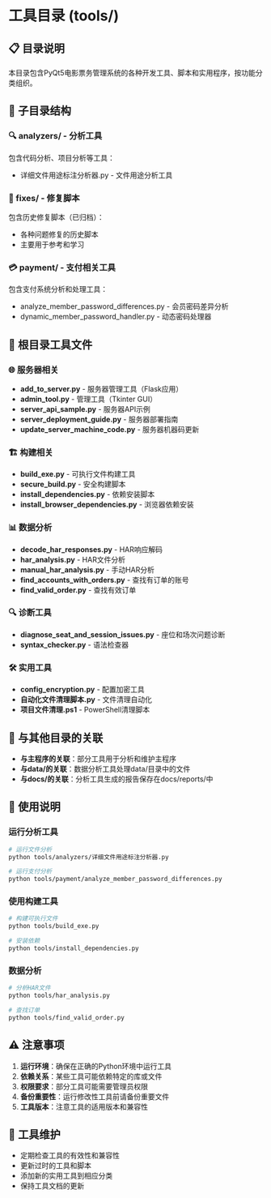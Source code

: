 # 工具目录 (tools/)

## 📋 目录说明

本目录包含PyQt5电影票务管理系统的各种开发工具、脚本和实用程序，按功能分类组织。

## 📁 子目录结构

### 🔍 analyzers/ - 分析工具
包含代码分析、项目分析等工具：
- 详细文件用途标注分析器.py - 文件用途分析工具

### 🔧 fixes/ - 修复脚本
包含历史修复脚本（已归档）：
- 各种问题修复的历史脚本
- 主要用于参考和学习

### 💳 payment/ - 支付相关工具
包含支付系统分析和处理工具：
- analyze_member_password_differences.py - 会员密码差异分析
- dynamic_member_password_handler.py - 动态密码处理器

## 📄 根目录工具文件

### 🌐 服务器相关
- **add_to_server.py** - 服务器管理工具（Flask应用）
- **admin_tool.py** - 管理工具（Tkinter GUI）
- **server_api_sample.py** - 服务器API示例
- **server_deployment_guide.py** - 服务器部署指南
- **update_server_machine_code.py** - 服务器机器码更新

### 🏗️ 构建相关
- **build_exe.py** - 可执行文件构建工具
- **secure_build.py** - 安全构建脚本
- **install_dependencies.py** - 依赖安装脚本
- **install_browser_dependencies.py** - 浏览器依赖安装

### 📊 数据分析
- **decode_har_responses.py** - HAR响应解码
- **har_analysis.py** - HAR文件分析
- **manual_har_analysis.py** - 手动HAR分析
- **find_accounts_with_orders.py** - 查找有订单的账号
- **find_valid_order.py** - 查找有效订单

### 🔍 诊断工具
- **diagnose_seat_and_session_issues.py** - 座位和场次问题诊断
- **syntax_checker.py** - 语法检查器

### 🛠️ 实用工具
- **config_encryption.py** - 配置加密工具
- **自动化文件清理脚本.py** - 文件清理自动化
- **项目文件清理.ps1** - PowerShell清理脚本

## 🔗 与其他目录的关联

- **与主程序的关联**：部分工具用于分析和维护主程序
- **与data/的关联**：数据分析工具处理data/目录中的文件
- **与docs/的关联**：分析工具生成的报告保存在docs/reports/中

## 📝 使用说明

### 运行分析工具
```bash
# 运行文件分析
python tools/analyzers/详细文件用途标注分析器.py

# 运行支付分析
python tools/payment/analyze_member_password_differences.py
```

### 使用构建工具
```bash
# 构建可执行文件
python tools/build_exe.py

# 安装依赖
python tools/install_dependencies.py
```

### 数据分析
```bash
# 分析HAR文件
python tools/har_analysis.py

# 查找订单
python tools/find_valid_order.py
```

## ⚠️ 注意事项

1. **运行环境**：确保在正确的Python环境中运行工具
2. **依赖关系**：某些工具可能依赖特定的库或文件
3. **权限要求**：部分工具可能需要管理员权限
4. **备份重要性**：运行修改性工具前请备份重要文件
5. **工具版本**：注意工具的适用版本和兼容性

## 🔄 工具维护

- 定期检查工具的有效性和兼容性
- 更新过时的工具和脚本
- 添加新的实用工具到相应分类
- 保持工具文档的更新
